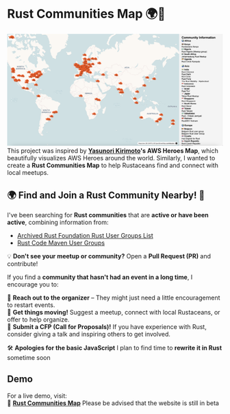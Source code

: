 # Rust Communities Map 🌍🦀
![Demo](demo.png)
This project was inspired by **[Yasunori Kirimoto](https://www.linkedin.com/in/yasunori-kirimoto/)'s AWS Heroes Map**, which beautifully visualizes AWS Heroes around the world. Similarly, I wanted to create a **Rust Communities Map** to help Rustaceans find and connect with local meetups.

## 🌍 Find and Join a Rust Community Nearby! 🦀  

I've been searching for **Rust communities** that are **active or have been active**, combining information from:  

- [Archived Rust Foundation Rust User Groups List](https://prev.rust-lang.org/en-US/user-groups.html)  
- [Rust Code Maven User Groups](https://rust.code-maven.com/user-groups)  

💡 **Don't see your meetup or community?** Open a **Pull Request (PR)** and contribute!

If you find a **community that hasn't had an event in a long time**, I encourage you to:  

📌 **Reach out to the organizer** – They might just need a little encouragement to restart events.  
📌 **Get things moving!** Suggest a meetup, connect with local Rustaceans, or offer to help organize.  
📌 **Submit a CFP (Call for Proposals)!** If you have experience with Rust, consider giving a talk and inspiring others to get involved.  

🛠️ **Apologies for the basic JavaScript** I plan to find time to **rewrite it in Rust** sometime soon

## Demo
For a live demo, visit:  
🔗 **[Rust Communities Map](https://mamaicode.github.io/rust-communities-map/)**
Please be advised that the website is still in beta
